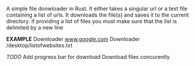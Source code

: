 A simple file donwloader in Rust. It either takes a singular url or a text file containing a list of urls. It downloads the file(s) and saves it to the current directory. if providing a list of files you must make sure that the list is delimited by a new line

**EXAMPLE**
Downloader www.google.com
Downloader /desktop/listofwebsites.txt

*TODO*
Add progress bar for download
Download files concurently
